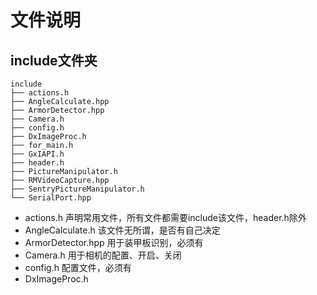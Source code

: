 <!--
 * @Description: In User Settings Edit
 * @Author: 王占坤
 * @Date: 2019-09-30 23:55:43
 * @LastEditTime: 2019-09-30 23:57:42
 * @LastEditors: 
 -->
# 文件说明
## include文件夹
```
include
├── actions.h
├── AngleCalculate.hpp
├── ArmorDetector.hpp
├── Camera.h
├── config.h
├── DxImageProc.h
├── for_main.h
├── GxIAPI.h
├── header.h
├── PictureManipulator.h
├── RMVideoCapture.hpp
├── SentryPictureManipulator.h
└── SerialPort.hpp
```
- actions.h 声明常用文件，所有文件都需要include该文件，header.h除外
- AngleCalculate.h 该文件无所谓，是否有自己决定
- ArmorDetector.hpp 用于装甲板识别，必须有
- Camera.h 用于相机的配置、开启、关闭
- config.h 配置文件，必须有
- DxImageProc.h 